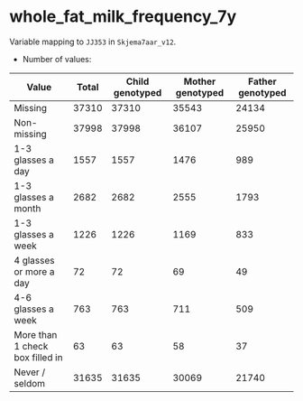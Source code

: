 # whole_fat_milk_frequency_7y
Variable mapping to `JJ353` in `Skjema7aar_v12`.
- Number of values:

| Value | Total | Child genotyped | Mother genotyped | Father genotyped |
| ----- | ----- | --------------- | ---------------- | ---------------- |
| Missing | 37310 | 37310 | 35543 | 24134 |
| Non-missing | 37998 | 37998 | 36107 | 25950 |
| 1-3 glasses a day | 1557 | 1557 | 1476 |989 |
| 1-3 glasses a month | 2682 | 2682 | 2555 |1793 |
| 1-3 glasses a week | 1226 | 1226 | 1169 |833 |
| 4 glasses or more a day | 72 | 72 | 69 |49 |
| 4-6 glasses a week | 763 | 763 | 711 |509 |
| More than 1 check box filled in | 63 | 63 | 58 |37 |
| Never / seldom | 31635 | 31635 | 30069 |21740 |



